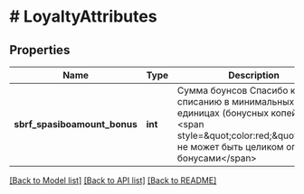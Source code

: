 # # LoyaltyAttributes

## Properties

Name | Type | Description | Notes
------------ | ------------- | ------------- | -------------
**sbrf_spasiboamount_bonus** | **int** | Сумма боунсов Спасибо к списанию в минимальных единицах (бонусных копейках).  &lt;span style&#x3D;\&quot;color:red;\&quot;&gt;Заказ не может быть целиком оплачен бонусами&lt;/span&gt; | [optional]

[[Back to Model list]](../../README.md#models) [[Back to API list]](../../README.md#endpoints) [[Back to README]](../../README.md)
